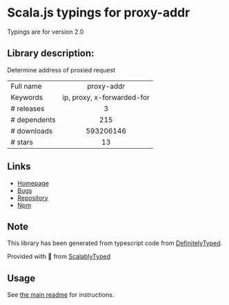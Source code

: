 
# Scala.js typings for proxy-addr

Typings are for version 2.0

## Library description:
Determine address of proxied request

|                    |                 |
| ------------------ | :-------------: |
| Full name          | proxy-addr |
| Keywords           | ip, proxy, x-forwarded-for |
| # releases         | 3 |
| # dependents       | 215 |
| # downloads        | 593206146 |
| # stars            | 13 |

## Links
- [Homepage](https://github.com/jshttp/proxy-addr#readme)
- [Bugs](https://github.com/jshttp/proxy-addr/issues)
- [Repository](https://github.com/jshttp/proxy-addr)
- [Npm](https://www.npmjs.com/package/proxy-addr)
    


## Note
This library has been generated from typescript code from [DefinitelyTyped](https://definitelytyped.org).

Provided with :purple_heart: from [ScalablyTyped](https://github.com/oyvindberg/ScalablyTyped)

## Usage
See [the main readme](../../readme.md) for instructions.


